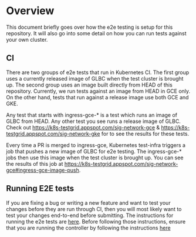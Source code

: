 # Overview

This document briefly goes over how the e2e testing is setup for this repository. It will also go into
some detail on how you can run tests against your own cluster.

## CI 

There are two groups of e2e tests that run in Kubernetes CI.
The first group uses a currently released image of GLBC when the test cluster is brought up.
The second group uses an image built directly from HEAD of this repository.
Currently, we run tests against an image from HEAD in GCE only. On the other hand,
tests that run against a release image use both GCE and GKE.

Any test that starts with ingress-gce-* is a test which runs an image of GLBC from HEAD.
Any other test you see runs a release image of GLBC.
Check out https://k8s-testgrid.appspot.com/sig-network-gce & https://k8s-testgrid.appspot.com/sig-network-gke
for to see the results for these tests.

Every time a PR is merged to ingress-gce, Kubernetes test-infra triggers
a job that pushes a new image of GLBC for e2e testing. The ingress-gce-* jobs then use
this image when the test cluster is brought up. You can see the results of this job
at https://k8s-testgrid.appspot.com/sig-network-gce#ingress-gce-image-push.

## Running E2E tests

If you are fixing a bug or writing a new feature and want to test your changes before they
are run through CI, then you will most likely want to test your changes end-to-end before submitting.
The instructions for running the e2e tests are [here](../../cmd/e2e-test/readme.md).
Before following those instructions, ensure that you are running the controller
by following the instructions [here](../deploy/local/README.md)
